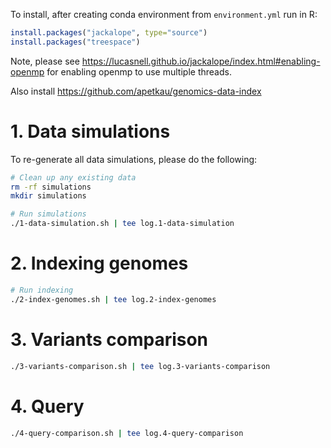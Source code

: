 To install, after creating conda environment from `environment.yml` run in R:

```R
install.packages("jackalope", type="source")
install.packages("treespace")
```

Note, please see <https://lucasnell.github.io/jackalope/index.html#enabling-openmp> for enabling openmp to use multiple threads.

Also install <https://github.com/apetkau/genomics-data-index>

# 1. Data simulations

To re-generate all data simulations, please do the following:

```bash
# Clean up any existing data
rm -rf simulations
mkdir simulations

# Run simulations
./1-data-simulation.sh | tee log.1-data-simulation
```

# 2. Indexing genomes


```bash
# Run indexing
./2-index-genomes.sh | tee log.2-index-genomes
```

# 3. Variants comparison

```bash
./3-variants-comparison.sh | tee log.3-variants-comparison
```

# 4. Query

```bash
./4-query-comparison.sh | tee log.4-query-comparison
```
